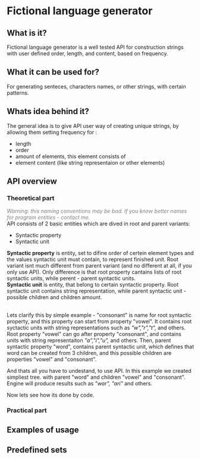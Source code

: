 # Fictional language generator
What is it?
------
Fictional language generator is a well tested API for construction strings with user defined order, length, and content, based on frequency.


What it can be used for?
------
For generating senteces, characters names, or other strings, with certain patterns.


Whats idea behind it?
------
The general idea is to give API user way of creating unique strings, by allowing them setting frequency for : 
<ul>
<li>length</li>
<li>order</li>
<li>amount of elements, this element consists of</li>
<li>element content (like string representaion or other elements)</li>
</ul>


API overview
------
### Theoretical part
<i style="color:grey;">Warning: this naming conventions may be bad. If you know better names for program entities - contact me.</i> <br/>
API consists of 2 basic entities which are dived in root and parent variants:
<ul>
<li>Syntactic property</li>
<li>Syntactic unit</li>
</ul>
<b>Syntactic property</b> is entity, set to difine order of certein element types and the values syntactic unit must contain, to represent finished unit. Root variant isnt much different from parent variant (and no different at all, if you only use API). Only difference is that root property cantains lists of root syntactic units, while perent - parent syntactic units.<br/>
<b>Syntactic unit</b> is entity, that belong to certain syntactic property. Root syntactic unit contains string representation, while parent syntactic unit - possible children and children amount.<br/><br/>

Lets clarify this by simple example - "consonant" is name for root syntactic property, and this property can start from property "vowel". It contains  root syctactic units with string representations such as *"w","r","t",* and others. Root property "vowel" can go after property "consonant", and contains units with string representaiton *"a","i","u",* and others. Then, parent syntactic property "word", contains parent syntactic unit, which defines that word can be created from 3 children, and this possible children are properties "vowel" and "consonant".

And thats all you have to undestand, to use API. In this example we created simpliest tree. with parent "word" and children "vowel" and "consonant". Engine will produce results such as *"war", "ari"* and others.

Now lets see how its done by code.
### Practical part


Examples of usage
------
Predefined sets
------
